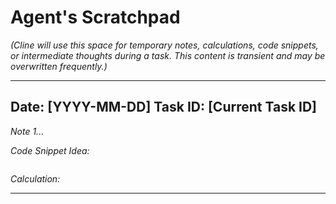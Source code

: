 # Agent's Scratchpad

*(Cline will use this space for temporary notes, calculations, code snippets, or intermediate thoughts during a task. This content is transient and may be overwritten frequently.)*

---
Date: [YYYY-MM-DD]
Task ID: [Current Task ID]
---

*Note 1...*

*Code Snippet Idea:*
```

```

*Calculation:*

---
